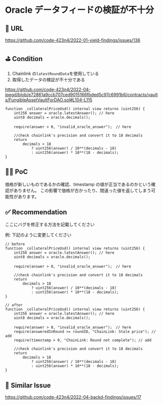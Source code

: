 # Oracle データフィードの検証が不十分

## 🔗 URL

https://github.com/code-423n4/2022-01-yield-findings/issues/136

## ⛳️ Condition

1. Chainlink の`latestRoundData`を使用している
2. 取得したデータの検証が不十分である

https://github.com/code-423n4/2022-04-jpegd/blob/e72861a9ccb707ced9015166fbded5c97c6991b6/contracts/vaults/FungibleAssetVaultForDAO.sol#L104-L115

```solidity
function _collateralPriceUsd() internal view returns (uint256) {
    int256 answer = oracle.latestAnswer(); // here
    uint8 decimals = oracle.decimals();

    require(answer > 0, "invalid_oracle_answer");　// here

    //check chainlink's precision and convert it to 18 decimals
    return
        decimals > 18
            ? uint256(answer) / 10**(decimals - 18)
            : uint256(answer) * 10**(18 - decimals);
}
```

## 👨‍💻 PoC

価格が新しいものであるかの確認、timestamp の値が正当であるのかという確認がありません。
この影響で価格が古かったり、間違った値を返してしまう可能性があります。

## ✅ Recommendation

ここにバグを修正する方法を記載してください

例: 下記のように変更してください

```solidity
// before
function _collateralPriceUsd() internal view returns (uint256) {
    int256 answer = oracle.latestAnswer(); // here
    uint8 decimals = oracle.decimals();

    require(answer > 0, "invalid_oracle_answer");　// here

    //check chainlink's precision and convert it to 18 decimals
    return
        decimals > 18
            ? uint256(answer) / 10**(decimals - 18)
            : uint256(answer) * 10**(18 - decimals);
}

// after
function _collateralPriceUsd() internal view returns (uint256) {
    int256 answer = oracle.latestAnswer(); // here
    uint8 decimals = oracle.decimals();

    require(answer > 0, "invalid_oracle_answer");　// here
    require(answeredInRound >= roundID, "ChainLink: Stale price"); // add
    require(timestamp > 0, "ChainLink: Round not complete"); // add

    //check chainlink's precision and convert it to 18 decimals
    return
        decimals > 18
            ? uint256(answer) / 10**(decimals - 18)
            : uint256(answer) * 10**(18 - decimals);
}
```

## 👬 Similar Issue

https://github.com/code-423n4/2022-04-backd-findings/issues/17
